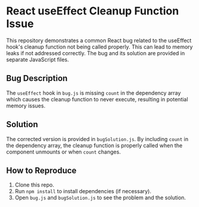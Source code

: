 # React useEffect Cleanup Function Issue

This repository demonstrates a common React bug related to the useEffect hook's cleanup function not being called properly. This can lead to memory leaks if not addressed correctly. The bug and its solution are provided in separate JavaScript files.

## Bug Description
The `useEffect` hook in `bug.js` is missing `count` in the dependency array which causes the cleanup function to never execute, resulting in potential memory issues. 

## Solution
The corrected version is provided in `bugSolution.js`. By including `count` in the dependency array, the cleanup function is properly called when the component unmounts or when `count` changes. 

## How to Reproduce
1. Clone this repo.
2. Run `npm install` to install dependencies (if necessary).
3. Open `bug.js` and `bugSolution.js` to see the problem and the solution. 